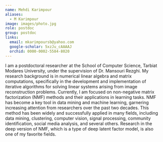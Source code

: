 ```yaml
---
name: Mehdi Karimpour
aliases:
  - M Karimpour
image: images/photo.jpg
role: postdoc
group: postdoc
links:
  email: mkarimpoursb@yahoo.com
  google-scholar: 5xzJu_cAAAAJ
  orchid: 0000-0002-5584-8020
---
```


I am a postdoctoral researcher at the School of Computer Science, Tarbiat Modares University, under the supervision of Dr. Mansouri Rezghi. My research background is in numerical linear algebra and matrix computations, specifically in the development and implementation of iterative algorithms for solving linear systems arising from image reconstruction problems. Currently, I am focused on non-negative matrix factorization (NMF) methods and their applications in learning tasks. NMF has become a key tool in data mining and machine learning, garnering increasing attention from researchers over the past two decades. This method has been widely and successfully applied in many fields, including data mining, clustering, computer vision, signal processing, community identification, social media analysis, and several others. Research in the deep version of NMF, which is a type of deep latent factor model, is also one of my favorite fields.
